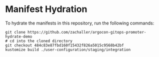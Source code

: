 # Manifest Hydration

To hydrate the manifests in this repository, run the following commands:

```shell
git clone https://github.com/zachaller/argocon-gitops-promoter-hydrate-demo
# cd into the cloned directory
git checkout 484c83e87fbd160f15432f826a5015c9568b42bf
kustomize build ./user-configuration/staging/integration
```
